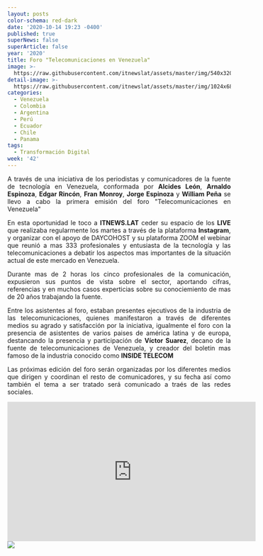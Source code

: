 ```yaml
---
layout: posts
color-schema: red-dark
date: '2020-10-14 19:23 -0400'
published: true
superNews: false
superArticle: false
year: '2020'
title: Foro "Telecomunicaciones en Venezuela"
image: >-
  https://raw.githubusercontent.com/itnewslat/assets/master/img/540x320/Foro-Telecom-p.jpg
detail-image: >-
  https://raw.githubusercontent.com/itnewslat/assets/master/img/1024x680/Foro-telecom-g.jpg
categories:
  - Venezuela
  - Colombia
  - Argentina
  - Perú
  - Ecuador
  - Chile
  - Panama
tags:
  - Transformación Digital
week: '42'
---
```

<p style="text-align: justify;">A través de una iniciativa de los periodistas y comunicadores de la fuente de tecnología en Venezuela, conformada por <Strong>Alcides León</Strong>, <Strong>Arnaldo Espinoza</Strong>, <Strong>Edgar Rincón</Strong>, <Strong>Fran Monroy</Strong>, <Strong>Jorge Espinoza</Strong> y <Strong>William Peña</Strong> se llevo a cabo la primera emisión del foro "Telecomunicaciones en Venezuela"</p>

<p style="text-align: justify;">En esta oportunidad le toco a <Strong>ITNEWS.LAT</Strong> ceder su espacio de los <Strong>LIVE</Strong> que realizaba regularmente los martes a través de la plataforma <Strong>Instagram</Strong>, y organizar con el apoyo de DAYCOHOST y su plataforma ZOOM el webinar que reunió a mas 333 profesionales y entusiasta de la tecnología y las telecomunicaciones a debatir los aspectos mas importantes de la situación actual de este mercado en Venezuela.</p>

<p style="text-align: justify;">Durante mas de 2 horas los cinco profesionales de la comunicación, expusieron sus puntos de vista sobre el sector, aportando cifras, referencias y en muchos casos experticias sobre su conociemiento de mas de 20 años trabajando la fuente.</p>

<p style="text-align: justify;">Entre los asistentes al foro, estaban presentes ejecutivos de la industria de las telecomunicaciones, quienes manifestaron a través de diferentes medios su agrado y satisfacción por la iniciativa, igualmente el foro con la presencia de asistentes de varios paises de américa latina y de europa, destancando la presencia y participación de <Strong>Víctor Suarez</Strong>, decano de la fuente de telecomunicaciones de Venezuela, y creador del boletin mas famoso de la industria conocido como <Strong>INSIDE TELECOM</Strong> </p>

<p style="text-align: justify;">Las próximas edición del foro serán organizadas por los diferentes medios que dirigen y coordinan el resto de comunicadores, y su fecha así como también el tema a ser tratado será comunicado a traés de las redes sociales.</p>

<iframe width="560" height="315" src="https://www.youtube.com/embed/2wkjbtrA4yI" frameborder="0" allow="accelerometer; autoplay; clipboard-write; encrypted-media; gyroscope; picture-in-picture" allowfullscreen></iframe>
<img src="https://tracker.metricool.com/c3po.jpg?hash=56f88a41e39ab42c063cc51676587a04"/>
